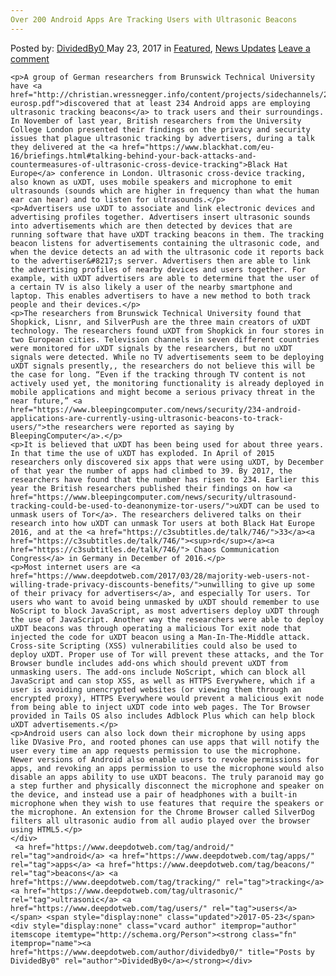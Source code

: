 ```yaml
---
Over 200 Android Apps Are Tracking Users with Ultrasonic Beacons
---
```

<article class="post-listing post-20056 post type-post status-publish format-standard has-post-thumbnail hentry tag-android tag-apps tag-beacons tag-tracking tag-ultrasonic tag-users">
    <div class="post-inner">
        <span>Posted by: <a href="https://www.deepdotweb.com/author/dividedby0/" title="">DividedBy0 </a></span>
    <span>May 23, 2017</span>
    <span>in <a href="https://www.deepdotweb.com/category/deepdot-news/" rel="category tag">Featured</a>, <a href="https://www.deepdotweb.com/category/news-updates/" rel="category tag">News Updates</a></span>
    <span><a href="https://www.deepdotweb.com/2017/05/23/200-android-apps-tracking-users-ultrasonic-beacons/#respond">Leave a comment</a></span>
    </p>
    <div class="clear"></div>
    
    <p>A group of German researchers from Brunswick Technical University have <a href="http://christian.wressnegger.info/content/projects/sidechannels/2017-eurosp.pdf">discovered that at least 234 Android apps are employing ultrasonic tracking beacons</a> to track users and their surroundings. In November of last year, British researchers from the University College London presented their findings on the privacy and security issues that plague ultrasonic tracking by advertisers, during a talk they delivered at the <a href="https://www.blackhat.com/eu-16/briefings.html#talking-behind-your-back-attacks-and-countermeasures-of-ultrasonic-cross-device-tracking">Black Hat Europe</a> conference in London. Ultrasonic cross-device tracking, also known as uXDT, uses mobile speakers and microphone to emit ultrasounds (sounds which are higher in frequency than what the human ear can hear) and to listen for ultrasounds.</p>
    <p>Advertisers use uXDT to associate and link electronic devices and advertising profiles together. Advertisers insert ultrasonic sounds into advertisements which are then detected by devices that are running software that have uXDT tracking beacons in them. The tracking beacon listens for advertisements containing the ultrasonic code, and when the device detects an ad with the ultrasonic code it reports back to the advertiser&#8217;s server. Advertisers then are able to link the advertising profiles of nearby devices and users together. For example, with uXDT advertisers are able to determine that the user of a certain TV is also likely a user of the nearby smartphone and laptop. This enables advertisers to have a new method to both track people and their devices.</p>
    <p>The researchers from Brunswick Technical University found that Shopkick, Lisnr, and SilverPush are the three main creators of uXDT technology. The researchers found uXDT from Shopkick in four stores in two European cities. Television channels in seven different countries were monitored for uXDT signals by the researchers, but no uXDT signals were detected. While no TV advertisements seem to be deploying uXDT signals presently,, the researchers do not believe this will be the case for long. “Even if the tracking through TV content is not actively used yet, the monitoring functionality is already deployed in mobile applications and might become a serious privacy threat in the near future,” <a href="https://www.bleepingcomputer.com/news/security/234-android-applications-are-currently-using-ultrasonic-beacons-to-track-users/">the researchers were reported as saying by BleepingComputer</a>.</p>
    <p>It is believed that uXDT has been being used for about three years. In that time the use of uXDT has exploded. In April of 2015 researchers only discovered six apps that were using uXDT, by December of that year the number of apps had climbed to 39. By 2017, the researchers have found that the number has risen to 234. Earlier this year the British researchers published their findings on how <a href="https://www.bleepingcomputer.com/news/security/ultrasound-tracking-could-be-used-to-deanonymize-tor-users/">uXDT can be used to unmask users of Tor</a>. The researchers delivered talks on their research into how uXDT can unmask Tor users at both Black Hat Europe 2016, and at the <a href="https://c3subtitles.de/talk/746/">33</a><a href="https://c3subtitles.de/talk/746/"><sup>rd</sup></a><a href="https://c3subtitles.de/talk/746/"> Chaos Communication Congress</a> in Germany in December of 2016.</p>
    <p>Most internet users are <a href="https://www.deepdotweb.com/2017/03/28/majority-web-users-not-willing-trade-privacy-discounts-benefits/">unwilling to give up some of their privacy for advertisers</a>, and especially Tor users. Tor users who want to avoid being unmasked by uXDT should remember to use NoScript to block JavaScript, as most advertisers deploy uXDT through the use of JavaScript. Another way the researchers were able to deploy uXDT beacons was through operating a malicious Tor exit node that injected the code for uXDT beacon using a Man-In-The-Middle attack. Cross-site Scripting (XSS) vulnerabilities could also be used to deploy uXDT. Proper use of Tor will prevent these attacks, and the Tor Browser bundle includes add-ons which should prevent uXDT from unmasking users. The add-ons include NoScript, which can block all JavaScript and can stop XSS, as well as HTTPS Everywhere, which if a user is avoiding unencrypted websites (or viewing them through an encrypted proxy), HTTPS Everywhere would prevent a malicious exit node from being able to inject uXDT code into web pages. The Tor Browser provided in Tails OS also includes Adblock Plus which can help block uXDT advertisements.</p>
    <p>Android users can also lock down their microphone by using apps like DVasive Pro, and rooted phones can use apps that will notify the user every time an app requests permission to use the microphone. Newer versions of Android also enable users to revoke permissions for apps, and revoking an apps permission to use the microphone would also disable an apps ability to use uXDT beacons. The truly paranoid may go a step further and physically disconnect the microphone and speaker on the device, and instead use a pair of headphones with a built-in microphone when they wish to use features that require the speakers or the microphone. An extension for the Chrome Browser called SilverDog filters all ultrasonic audio from all audio played over the browser using HTML5.</p>
    </div>
     <a href="https://www.deepdotweb.com/tag/android/" rel="tag">android</a> <a href="https://www.deepdotweb.com/tag/apps/" rel="tag">apps</a> <a href="https://www.deepdotweb.com/tag/beacons/" rel="tag">beacons</a> <a href="https://www.deepdotweb.com/tag/tracking/" rel="tag">tracking</a> <a href="https://www.deepdotweb.com/tag/ultrasonic/" rel="tag">ultrasonic</a> <a href="https://www.deepdotweb.com/tag/users/" rel="tag">users</a></span> <span style="display:none" class="updated">2017-05-23</span>
    <div style="display:none" class="vcard author" itemprop="author" itemscope itemtype="http://schema.org/Person"><strong class="fn" itemprop="name"><a href="https://www.deepdotweb.com/author/dividedby0/" title="Posts by DividedBy0" rel="author">DividedBy0</a></strong></div>
    
